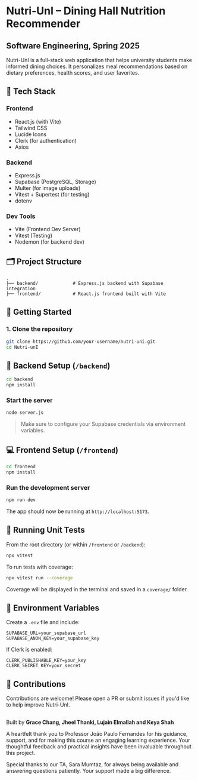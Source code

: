 # Nutri-UnI – Dining Hall Nutrition Recommender
## Software Engineering, Spring 2025

Nutri-UnI is a full-stack web application that helps university students make informed dining choices. It personalizes meal recommendations based on dietary preferences, health scores, and user favorites.


## 🧰 Tech Stack

### Frontend
- React.js (with Vite)
- Tailwind CSS
- Lucide Icons
- Clerk (for authentication)
- Axios

### Backend
- Express.js
- Supabase (PostgreSQL, Storage)
- Multer (for image uploads)
- Vitest + Supertest (for testing)
- dotenv

### Dev Tools
- Vite (Frontend Dev Server)
- Vitest (Testing)
- Nodemon (for backend dev)



## 🗂️ Project Structure

```
.
├── backend/             # Express.js backend with Supabase integration
├── frontend/            # React.js frontend built with Vite
```


## 🚀 Getting Started

### 1. Clone the repository

```bash
git clone https://github.com/your-username/nutri-uni.git
cd Nutri-unI
```



## 🔧 Backend Setup (`/backend`)

```bash
cd backend
npm install
```

### Start the server
```bash
node server.js
```

> Make sure to configure your Supabase credentials via environment variables.



## 💻 Frontend Setup (`/frontend`)

```bash
cd frontend
npm install
```

### Run the development server
```bash
npm run dev
```

The app should now be running at `http://localhost:5173`.



## 🧪 Running Unit Tests

From the root directory (or within `/frontend` or `/backend`):

```bash
npx vitest
```

To run tests with coverage:

```bash
npx vitest run --coverage
```

Coverage will be displayed in the terminal and saved in a `coverage/` folder.



## 🔐 Environment Variables

Create a `.env` file and include:

```env
SUPABASE_URL=your_supabase_url
SUPABASE_ANON_KEY=your_supabase_key
```

If Clerk is enabled:

```env
CLERK_PUBLISHABLE_KEY=your_key
CLERK_SECRET_KEY=your_secret
```



## 🤝 Contributions

Contributions are welcome! Please open a PR or submit issues if you'd like to help improve Nutri-UnI.



## 

Built by **Grace Chang, Jheel Thanki, Lujain Elmallah and Keya Shah**

A heartfelt thank you to Professor João Paulo Fernandes for his guidance, support, and for making this course an engaging learning experience. Your thoughtful feedback and practical insights have been invaluable throughout this project.

Special thanks to our TA, Sara Mumtaz, for always being available and answering questions patiently. Your support made a big difference.
